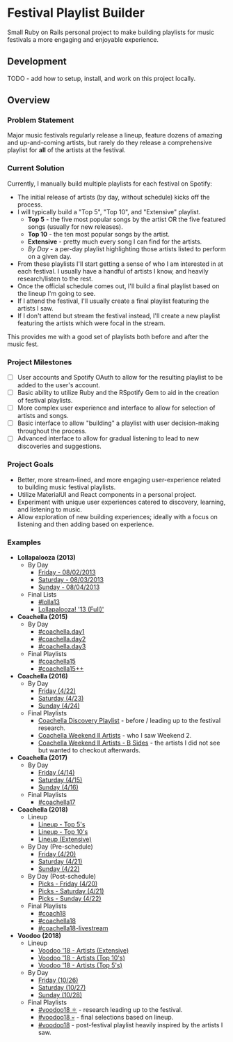 # Festival Playlist Builder

Small Ruby on Rails personal project to make building playlists for music festivals a more engaging and enjoyable experience.

## Development

TODO - add how to setup, install, and work on this project locally.

## Overview

### Problem Statement

Major music festivals regularly release a lineup, feature dozens of amazing and up-and-coming artists, but rarely do they release a comprehensive playlist for **all** of the artists at the festival.

### Current Solution

Currently, I manually build multiple playlists for each festival on Spotify:

- The initial release of artists (by day, without schedule) kicks off the process.
- I will typically build a "Top 5", "Top 10", and "Extensive" playlist.
  - **Top 5** - the five most popular songs by the artist OR the five featured songs (usually for new releases).
  - **Top 10** - the ten most popular songs by the artist.
  - **Extensive** - pretty much every song I can find for the artists.
  - *By Day* - a per-day playlist highlighting those artists listed to perform on a given day.
- From these playlists I'll start getting a sense of who I am interested in at each festival. I usually have a handful of artists I know, and heavily research/listen to the rest.
- Once the official schedule comes out, I'll build a final playlist based on the lineup I'm going to see.
- If I attend the festival, I'll usually create a final playlist featuring the artists I saw.
- If I don't attend but stream the festival instead, I'll create a new playlist featuring the artists which were focal in the stream.

This provides me with a good set of playlists both before and after the music fest.

### Project Milestones

- [ ] User accounts and Spotify OAuth to allow for the resulting playlist to be added to the user's account.
- [ ] Basic ability to utilize Ruby and the RSpotify Gem to aid in the creation of festival playlists.
- [ ] More complex user experience and interface to allow for selection of artists and songs.
- [ ] Basic interface to allow "building" a playlist with user decision-making throughout the process.
- [ ] Advanced interface to allow for gradual listening to lead to new discoveries and suggestions.

### Project Goals

- Better, more stream-lined, and more engaging user-experience related to building music festival playlists.
- Utilize MaterialUI and React components in a personal project.
- Experiment with unique user experiences catered to discovery, learning, and listening to music.
- Allow exploration of new building experiences; ideally with a focus on listening and then adding based on experience.

### Examples

- **Lollapalooza (2013)**
  - By Day
    - [Friday - 08/02/2013](https://open.spotify.com/user/1224479068/playlist/3nsAH43v7URz5rNjhe2ffh?si=caXVeaNHTv-Ur4oEgcOZ_g)
    - [Saturday - 08/03/2013](https://open.spotify.com/user/1224479068/playlist/14O0hWOMQAkGz40NqyHlil?si=NxzTxuZqR5Sb3vRVsJWmeA)
    - [Sunday - 08/04/2013](https://open.spotify.com/user/1224479068/playlist/6G8nt9bCeFohYI7jlm3URM?si=i_fXqEtiSXGLUr-4owgmdQ)
  - Final Lists
    - [#lolla13](https://open.spotify.com/user/1224479068/playlist/5WDhCCi2YnmtxyAf0k6piR?si=G1gy-tSkREaiOy-AvaX-HA)
    - [Lollapalooza! '13 (Full)'](https://open.spotify.com/user/1224479068/playlist/3pGygjR8p2430sfyyyY8lA?si=MwBj9azyStytsAE_-Nw_SQ)
- **Coachella (2015)**
  - By Day
    - [#coachella.day1](https://open.spotify.com/user/1224479068/playlist/7rAb4VFnI0p4lYZO9XPOyo?si=w9w4z-abR0CrwiYfX1wPyA)
    - [#coachella.day2](https://open.spotify.com/user/1224479068/playlist/1HSr1kDhDZBOGq06QdA4Rx?si=9WmL3aINRFSa7Ie0VghJmw)
    - [#coachella.day3](https://open.spotify.com/user/1224479068/playlist/3h0xW3Cc5Q5oGleIGcwEQd?si=5RXZnpf2RsKJHibPPkCIfg)
  - Final Playlists
    - [#coachella15](https://open.spotify.com/user/1224479068/playlist/2dVMfxGj3g123KNEGR1TM3?si=kA3a0Jm7RlqM7wkkajuZ_g)
    - [#coachella15++](https://open.spotify.com/user/1224479068/playlist/3meIHmwczreJmPRU3aeLP8?si=zEoHg1LjTk6caCsZ9DWYKQ)
- **Coachella (2016)**
  - By Day
    - [Friday (4/22)](https://open.spotify.com/user/1224479068/playlist/50JMbAHuavPzUWEYw8AARw?si=lJdfehPERQajInpAnGdE8g)
    - [Saturday (4/23)](https://open.spotify.com/user/1224479068/playlist/7lw3QhVAhWtqVsLS3zDof0?si=rZPKnM_sS5-b3gntJAGJDA)
    - [Sunday (4/24)](https://open.spotify.com/user/1224479068/playlist/0LdEaKbNMmYQd6QtyH6LVN?si=7_bSfMDvTK6f7ZRxhenprw)
  - Final Playlists
    - [Coachella Discovery Playlist](https://open.spotify.com/user/1224479068/playlist/04sX2alHBQruou5IbpI7Er?si=RoQVMf6rSVWp2tCNpae8kA) - before / leading up to the festival research.
    - [Coachella Weekend II Artists](https://open.spotify.com/user/1224479068/playlist/26W085RdrUad0poa7nUZth?si=F7a8oo-XQiCIJK-bqHJ60Q) - who I saw Weekend 2.
    - [Coachella Weekend II Artists - B Sides](https://open.spotify.com/user/1224479068/playlist/2e6JaKAnyqcTxMMBMR4Ahc?si=aVX5uBBCS-q2DbbNIAYayg) - the artists I did not see but wanted to checkout afterwards.
- **Coachella (2017)**
  - By Day
    - [Friday (4/14)](https://open.spotify.com/user/1224479068/playlist/10G1dPjRcXJ3PKSFjF7Xjk?si=Y3Eqbiu3TV6Vk411lEdNCQ)
    - [Saturday (4/15)](https://open.spotify.com/user/1224479068/playlist/7ppLRhYwjcazWzWy23JJLC?si=dhFAjcjNTjK5kcP5BSftqg)
    - [Sunday (4/16)](https://open.spotify.com/user/1224479068/playlist/2pwHPQeYzqhY3YdjiUmqEK?si=XSt0SqbMTv-hARQ__F-URQ)
  - Final Playlists
    - [#coachella17](https://open.spotify.com/user/1224479068/playlist/3Rh6PTif85w0fA2zXRTeiG?si=O5flPFGvR-mqv7f-ao46sQ)
- **Coachella (2018)**
  - Lineup
    - [Lineup - Top 5's](https://open.spotify.com/user/1224479068/playlist/198FFfkeQbiz8TYE062vjd?si=7X4GDPjeRDqxdtMJoUVEKA)
    - [Lineup - Top 10's](https://open.spotify.com/user/1224479068/playlist/1vh2XzolsjJ0nn6tqiP1Ly?si=PqM_RW7zQr-PKtQ0i2Vc4Q)
    - [Lineup (Extensive)](https://open.spotify.com/user/1224479068/playlist/18NNlnYEcskJfCxqn5j5qY?si=TyfEDKA1TsWveOg_WxyaKw)
  - By Day (Pre-schedule)
    - [Friday (4/20)](https://open.spotify.com/user/1224479068/playlist/67VyLyuyne8NeXMGmCB4EV?si=iKel9IR9SvawIyU9aPiS4Q)
    - [Saturday (4/21)](https://open.spotify.com/user/1224479068/playlist/2QcLqZvfRyASKwPtaXgymm?si=B0AFGJywTWGs_vRTht9jFw)
    - [Sunday (4/22)](https://open.spotify.com/user/1224479068/playlist/2amPeotudhBWTHLm0t88EY?si=8be4CN7nSliECbIyuPLdBg)
  - By Day (Post-schedule)
    - [Picks - Friday (4/20)](https://open.spotify.com/user/1224479068/playlist/5NKSR8o09cFQ5wPr3JWfV8?si=3wAhXoSaTbOs-ofl5aPmWA)
    - [Picks - Saturday (4/21)](https://open.spotify.com/user/1224479068/playlist/1lrAMFvieV90bdQoLJmKa7?si=aUhY0sYeSQSZDllxeV5v3Q)
    - [Picks - Sunday (4/22)](https://open.spotify.com/user/1224479068/playlist/4evbZ17N1A8u2T2WjAkIoc?si=gls_7pDoRzW0wtLe1WJXSQ)
  - Final Playlists
    - [#coach18](https://open.spotify.com/user/1224479068/playlist/5E1nbvWiG7l7yoBcJt7uKB?si=eAHhtsBASHuWzQ61DMDc3g)
    - [#coachella18](https://open.spotify.com/user/1224479068/playlist/3X5UWAAUjfgXA4HbAVdMUE?si=4QsKXV-zRPeDs-Lb4EYbdQ)
    - [#coachella18-livestream](https://open.spotify.com/user/1224479068/playlist/2E7UeWW9aZ3l8K0MlNLn4t?si=0HIBxF3kSRW9OVh0-JpCvA)
- **Voodoo (2018)**
  - Lineup
    - [Voodoo '18 - Artists (Extensive)](https://open.spotify.com/user/1224479068/playlist/0IBTvrfRRnK4deJt4mbYer?si=nn3waWKCRiaJq_LxCKNmyQ)
    - [Voodoo '18 - Artists (Top 10's)](https://open.spotify.com/user/1224479068/playlist/4ZKEaejfp6HwUuMtLNZeQ4?si=TV5BG6jlTsKg0XlX3DmfjQ)
    - [Voodoo '18 - Artists (Top 5's)](https://open.spotify.com/user/1224479068/playlist/1q2UJISYdtoQ3btnZWbLAw?si=-IeFgZZ9RGO4IFY5WUaiEw)
  - By Day
    - [Friday (10/26)](https://open.spotify.com/user/1224479068/playlist/38nPCal0neuuSxfoRlkj91?si=fjdbpzJMSdW3sQ0LyJYW7A)
    - [Saturday (10/27)](https://open.spotify.com/user/1224479068/playlist/0Y1qJP1Gc2sGLPSm1Dsqox?si=AgI8qBpTQnqw_SwE-_yT_A)
    - [Sunday (10/28)](https://open.spotify.com/user/1224479068/playlist/2xWpkbNHyclfP9pXaV0x3T?si=Cq85KXt3R06qrWMnNdgRKA)
  - Final Playlists
    - [#voodoo18 ⚛️](https://open.spotify.com/user/1224479068/playlist/5XUNe342UbGVPvZcwqnGJF?si=KbrDgaRYRQmBFLRa_hk7eQ) - research leading up to the festival.
    - [#voodoo18 💀](https://open.spotify.com/user/1224479068/playlist/3uGGAZE3al7hS1wNnJDn9l?si=uY6mOcSSTgC8KR6ik93eig) - final selections based on lineup.
    - [#voodoo18](https://open.spotify.com/user/1224479068/playlist/3zygcqqOO1NKXAG0MltiyT?si=6LhYBnn6T76wy-gP3X64xA) - post-festival playlist heavily inspired by the artists I saw.

